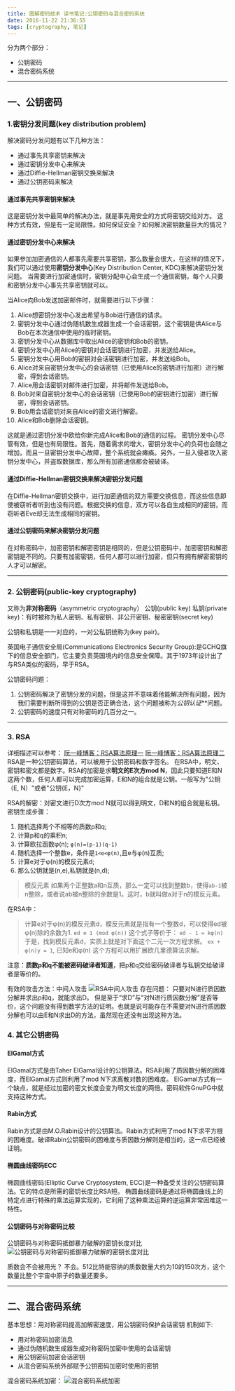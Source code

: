 ```yaml
---
title: 图解密码技术 读书笔记:公钥密码与混合密码系统
date: 2016-11-22 21:36:55
tags: [cryptography, 笔记]
---
```

分为两个部分：
+ 公钥密码
+ 混合密码系统

---
## 一、公钥密码
### 1.密钥分发问题(key distribution problem)
解决密码分发问题有以下几种方法：
+ 通过事先共享密钥来解决
+ 通过密钥分发中心来解决
+ 通过Diffie-Hellman密钥交换来解决
+ 通过公钥密码来解决

#### 通过事先共享密钥来解决
这是密钥分发中最简单的解决办法，就是事先用安全的方式将密钥交给对方。
这种方式有效，但是有一定局限性。如何保证安全？如何解决密钥数量巨大的情况？

#### 通过密钥分发中心来解决
如果参加加密通信的人都事先需要共享密钥，那么数量会很大，在这样的情况下，我们可以通过使用**密钥分发中心**(Key Distribution Center, KDC)来解决密钥分发问题。
当需要进行加密通信时，密钥分配中心会生成一个通信密钥，每个人只要和密钥分发中心事先共享密钥就可以。

当Alice向Bob发送加密邮件时，就需要进行以下步骤：
1. Alice想密钥分发中心发出希望与Bob进行通信的请求。
2. 密钥分发中心通过伪随机数生成器生成一个会话密钥，这个密钥是供Alice与Bob在本次通信中使用的临时密钥。
3. 密钥分发中心从数据库中取出Alice的密钥和Bob的密钥。
4. 密钥分发中心用Alice的密钥对会话密钥进行加密，并发送给Alice。
5. 密钥分发中心用Bob的密钥对会话密钥进行加密，并发送给Bob。
6. Alice对来自密钥分发中心的会话密钥（已使用Alice的密钥进行加密）进行解密，得到会话密钥。
7. Alice用会话密钥对邮件进行加密，并将邮件发送给Bob。
8. Bob对来自密钥分发中心的会话密钥（已使用Bob的密钥进行加密）进行解密，得到会话密钥。
9. Bob用会话密钥对来自Alice的密文进行解密。
10. Alice和Bob删除会话密钥。

这就是通过密钥分发中欧给你新完成Alice和Bob的通信的过程。
密钥分发中心尽管有效，但是也有局限性。首先，随着需求的增大，密钥分发中心的负荷也会随之增加，而且一旦密钥分发中心故障，整个系统就会瘫痪。另外，一旦入侵者攻入密钥分发中心，并盗取数据库，那么所有加密通信都会被破译。

#### 通过Diffie-Hellman密钥交换来解决密钥分发问题
在Diffie-Hellman密钥交换中，进行加密通信的双方需要交换信息，而这些信息即使被窃听者听到也没有问题。根据交换的信息，双方可以各自生成相同的密钥，而窃听者Eve却无法生成相同的密钥。

#### 通过公钥密码来解决密钥分发问题
在对称密码中，加密密钥和解密密钥是相同的，但是公钥密码中，加密密钥和解密密钥是不同的。只要有加密密钥，任何人都可以进行加密，但只有拥有解密密钥的人才可以解密。

---
### 2. 公钥密码(public-key cryptography)
又称为**非对称密码**（asymmetric cryptography）
公钥(public key)
私钥(private key)：有时被称为私人密钥、私有密钥、非公开密钥、秘密密钥(secret key)

公钥和私钥是一一对应的，一对公私钥统称为(key pair)。

英国电子通信安全局(Communications Electronics Security Group):是GCHQ旗下的信息安全部门，它主要负责英国境内的信息安全保障。其于1973年设计出了与RSA类似的密码，早于RSA。

公钥密码问题：
1. 公钥密码解决了密钥分发的问题，但是这并不意味着他能解决所有问题，因为我们需要判断所得到的公钥是否正确合法，这个问题被称为*公钥认证***问题。
2. 公钥密码的速度只有对称密码的几百分之一。

---
### 3. RSA
详细描述可以参考：
[阮一峰博客：RSA算法原理一](http://www.ruanyifeng.com/blog/2013/06/rsa_algorithm_part_one.html)
[阮一峰博客：RSA算法原理二](http://www.ruanyifeng.com/blog/2013/07/rsa_algorithm_part_two.html)
RSA是一种公钥密码算法，可以被用于公钥密码和数字签名。
在RSA中，明文、密钥和密文都是数字。RSA的加密是求**明文的E次方mod N**，因此只要知道E和N这两个数，任何人都可以完成加密运算，E和N的组合就是公钥。一般写为"公钥（E, N）"或者"公钥{E，N}"

RSA的解密：对密文进行D次方mod N就可以得到明文，D和N的组合就是私钥。
密钥生成步骤：
1. 随机选择两个不相等的质数p和q;
2. 计算p和q的乘积n;
3. 计算欧拉函数φ(n);
`φ(n)=(p-1)(q-1)`
4. 随机选择一个整数e，条件是`1<e<φ(n)`,且e与φ(n)互质;
5. 计算e对于φ(n)的模反元素d;
6. 那么公钥就是(n,e),私钥就是(n,d);

> 模反元素
如果两个正整数a和n互质，那么一定可以找到整数b，使得`ab-1`被n整除，或者说ab被n整除的余数是1。这时，b就叫做a对于n的模反元素。

在RSA中：
> 计算e对于φ(n)的模反元素d，模反元素就是指有一个整数d，可以使得ed被φ(n)除的余数为1.
`ed ≡ 1 (mod φ(n))`
这个式子等价于：
`ed - 1 = kφ(n)`
于是，找到模反元素d，实质上就是对下面这个二元一次方程求解。
`ex + φ(n)y = 1`, 已知e和φ(n)
这个方程可以用扩展欧几里德算法求解。

注意：**质数p和q不能被密码破译者知道**，把p和q交给密码破译者与私钥交给破译者是等价的。

有效的攻击方法：中间人攻击
![RSA中间人攻击](/sourcepictures/20161121/RSA_man_in_middle_attack.png)
存在问题：
只要对N进行质因数分解并求出p和q，就能求出D。
但是至于“求D”与“对N进行质因数分解”是否等价，这个问题没有得到数学方法的证明。也就是说可能存在不需要对N进行质因数分解也可以由E和N求出D的方法，虽然现在还没有出现这种方法。
### 4. 其它公钥密码
#### ElGamal方式
ElGamal方式是由Taher ElGamal设计的公钥算法。RSA利用了质因数分解的困难度，而ElGamal方式则利用了mod N下求离散对数的困难度。
ElGamal方式有一个缺点，就是经过加密的密文长度会变为明文长度的两倍。密码软件GnuPG中就支持这种方式。
#### Rabin方式
Rabin方式是由M.O.Rabin设计的公钥算法。Rabin方式利用了mod N下求平方根的困难度。破译Rabin公钥密码的困难度与质因数分解则是相当的，这一点已经被证明。
#### 椭圆曲线密码ECC
椭圆曲线密码(Elliptic Curve Cryptosystem, ECC)是一种备受关注的公钥密码算法。它的特点是所需的密钥长度比RSA短。
椭圆曲线密码是通过将椭圆曲线上的特定点进行特殊的乘法运算实现的，它利用了这种乘法运算的逆运算非常困难这一特性。

#### 公钥密码与对称密码比较
公钥密码与对称密码抵御暴力破解的密钥长度对比
![公钥密码与对称密码抵御暴力破解的密钥长度对比](/sourcepictures/20161121/compare_sm_asm.png)

质数会不会被用光？
不会。512比特能容纳的质数数量大约为10的150次方，这个数量比整个宇宙中原子的数量还要多。






---
## 二、混合密码系统
基本思想：用对称密码提高加解密速度，用公钥密码保护会话密钥
机制如下:
+ 用对称密码加密消息
+ 通过伪随机数生成器生成对称密码加密中使用的会话密钥
+ 用公钥密码加密会话密钥
+ 从混合密码系统外部赋予公钥密码加密时使用的密钥

混合密码系统加密：
![混合密码系统加密](/sourcepictures/20161121/hybrid_encrypt.png)





















